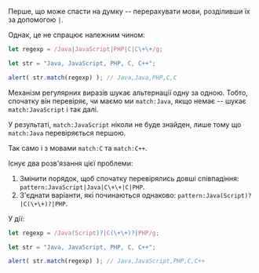 
Перше, що може спасти на думку -- перерахувати мови, розділивши їх за допомогою `|`.

Однак, це не спрацює належним чином:

```js run
let regexp = /Java|JavaScript|PHP|C|C\+\+/g;

let str = "Java, JavaScript, PHP, C, C++";

alert( str.match(regexp) ); // Java,Java,PHP,C,C
```

Механізм регулярних виразів шукає альтернації одну за одною. Тобто, спочатку він перевіряє, чи маємо ми `match:Java`, якщо немає -- шукає `match:JavaScript` і так далі.

У результаті, `match:JavaScript` ніколи не буде знайден, лише тому що `match:Java` перевіряється першою.

Так само і з мовами `match:C` та `match:C++`.

Існує два розв'язання цієї проблеми:

1. Змінити порядок, щоб спочатку перевірялись довші співпадіння: `pattern:JavaScript|Java|C\+\+|C|PHP`.
2. З'єднати варіанти, які починаються однаково: `pattern:Java(Script)?|C(\+\+)?|PHP`.

У дії:

```js run
let regexp = /Java(Script)?|C(\+\+)?|PHP/g;

let str = "Java, JavaScript, PHP, C, C++";

alert( str.match(regexp) ); // Java,JavaScript,PHP,C,C++
```
